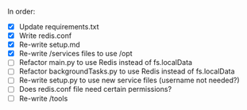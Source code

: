 In order:

- [x] Update requirements.txt
- [x] Write redis.conf
- [x] Re-write setup.md
- [x] Re-write /services files to use /opt
- [ ] Refactor main.py to use Redis instead of fs.localData
- [ ] Refactor backgroundTasks.py to use Redis instead of fs.localData
- [ ] Re-write setup.py to use new service files (username not needed?)
- [ ] Does redis.conf file need certain permissions?
- [ ] Re-write /tools
